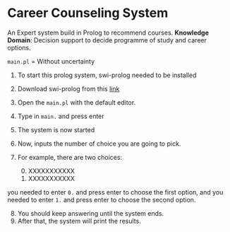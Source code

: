 # Career Counseling System

An Expert system build in Prolog to recommend courses.
**Knowledge Domain**: Decision support to decide programme of study and career options.

`main.pl` = Without uncertainty

1. To start this prolog system, swi-prolog needed to be installed
2. Download swi-prolog from this [link](http://www.swi-prolog.org/Download.html)
3. Open the `main.pl` with the default editor.
4. Type in `main.` and press enter
5. The system is now started
6. Now, inputs the number of choice you are going to pick.
7. For example, there are two choices:

   0. XXXXXXXXXXX
   1. XXXXXXXXXXX
   
you needed to enter `0.` and press enter to choose the first option, and you needed to enter `1.` and press enter to choose the second option.

8) You should keep answering until the system ends.
9) After that, the system will print the results.
